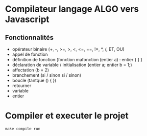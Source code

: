 # Compilateur langage ALGO vers Javascript

## Fonctionnalités 

- opérateur binaire (+, -, >=, >, <, <=, ==, !=, *, /, ET, OU)
- appel de fonction
- définition de fonction (fonction mafonction (entier a) : entier { } )
- déclaration de variable / initialisation (entier a; entier b = 1;)
- affectation (b = 2)
- branchement (si / sinon si / sinon)
- boucle (tantque () { })
- retourner
- variable
- entier


# Compiler et executer le projet

```make compile run```
